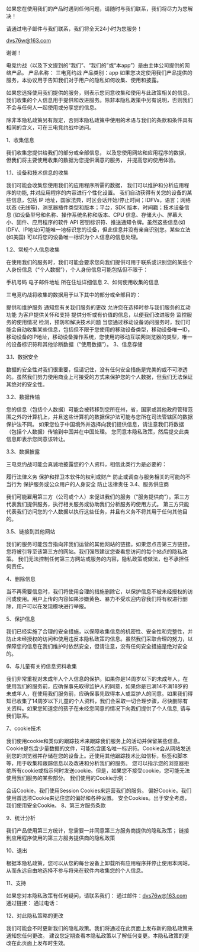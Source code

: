 
如果您在使用我们的产品时遇到任何问题，请随时与我们联系，我们将尽力为您解决！

请通过电子邮件与我们联系，我们将全天24小时为您服务！

dvs76w@163.com

谢谢！



电竞约战（以及下文提到的“我们”、“我们的”或“本app”）是由主体公司提供的网络产品。 
产品名称： 三电竞约战
产品类别：app 
如果您决定使用我们产品提供的服务，本协议用于告知我们对于用户的隐私如何收集、使用和披露。 

如果您选择使用我们提供的服务，则表示您同意收集和使用与此政策相关的信息。我们收集的个人信息用于提供和改进服务。除非本隐私政策中另有说明，否则我们不会与任何人一起使用或分享您的信息。

除非本隐私政策另有规定，否则本隐私政策中使用的术语与我们的条款和条件具有相同的含义，可在三电竞约战中访问。

1、收集信息

我们收集您提供给我们的部分或全部信息， 以及您使用网站和应用程序的数据， 但我们将主要使用收集的数据为您提供满意的服务， 并提高您的使用体验。

1.1、设备和技术信息的收集

我们可能会收集您使用我们的应用程序所需的数据， 我们可以维护和分析应用程序的功能, 并对应用程序的内容进行个性化设置。 
我们自动获得有关您的设备的某些信息，包括 IP 地址，国家法典，时区会话开始/停止时间；IDFVs，语言；网络状态 (无线等)，浏览器插件类型和版本；平台，SDK 版本，时间戳；技术设备信息 (如设备型号和名称、操作系统名称和版本、CPU 信息、存储大小、屏幕大小、固件、应用程序的软件 API 密钥标识符、推送通知令牌。虽然这些信息(如IDFV、IP地址)可能唯一地标识您的设备，但此信息并没有亲自识别您。某些立法 (如美国) 可以将您的设备唯一标识为个人信息的信息处理。

1.2、常规个人信息收集

在使用我们的服务时，我们可能会要求您向我们提供可用于联系或识别您的某些个人身份信息（“个人数据”），个人身份信息可能包括但不限于：

手机号码
电子邮件地址
所在住址详细信息
2、如何使用收集的信息

三电竞约战将收集的数据用于以下其中的部分或全部目的：

提供和维护服务
通知您有关我们服务的更改
允许您在选择时参与我们服务的互动功能
为客户提供关怀和支持
提供分析或有价值的信息，以便我们改进服务
监控服务的使用情况
检测，预防和解决技术问题
当您通过移动设备访问服务时，我们可能会自动收集某些信息，包括但不限于您使用的移动设备类型，移动设备唯一ID，移动设备的IP地址，移动设备操作系统，您使用的移动互联网浏览器的类型，唯一的设备标识符和其他诊断数据（“使用数据”）。
3、信息存储

3.1、数据安全

数据的安全性对我们很重要，但请记住，没有任何安全措施是完美的或不可渗透的。虽然我们努力使用商业上可接受的方式来保护您的个人数据，但我们无法保证其绝对的安全性。

3.2、数据传输

您的信息（包括个人数据）可能会被转移到您所在州，省，国家或其他政府管辖范围之外的计算机上，并且这些计算机的数据保护法可能与您所在司法管辖区的数据保护法不同。 
如果您位于中国境外并选择向我们提供信息，请注意我们将数据（包括个人数据）传输到中国并在中国处理。 
您同意本隐私政策，然后提交此类信息即表示您同意该转让。

3.3、数据披露

三电竞约战可能会真诚地披露您的个人资料，相信此类行为是必要的：

履行法律义务
保护和捍卫本软件的权利或财产
防止或调查与服务相关的可能的不当行为
保护服务或公众用户的人身安全
防止法律责任
3.4、服务供应商

我们可能雇用第三方（公司或个人）来促进我们的服务（“服务提供商”）。第三方代表我们提供服务，执行相关服务或协助我们分析服务的使用方式。 第三方只能代表我们访问您的个人数据以执行这些任务，并且有义务不将其用于任何其他目的。

3.5、链接到其他网站

我们的服务可能包含指向非我们运营的其他网站的链接。如果您点击第三方链接，您将被引导至该第三方的网站。我们强烈建议您查看您访问的每个站点的隐私政策。 我们无法控制任何第三方网站或服务的内容，隐私政策或做法，也不承担任何责任。

4、删除信息

当不再需要信息时，我们将使用合理的措施删除它，以保护信息不被未经授权的访问或使用。用户上传的内容如果涉嫌黄色、暴力不受欢迎内容我们将有权进行删除，用户可以在发现模块进行举报。

5、保护信息

我们已经实施了合理的安全措施，以保障收集信息的机密性、安全性和完整性，并防止未经授权的访问和使用违反本隐私政策的信息。虽然我们采取合理的努力，以保障您的信息在我们维护时依然安全，但请注意，没有任何安全措施是绝对安全的。

6、与儿童有关的信息资料收集

我们非常重视对未成年人个人信息的保护。如果你是14周岁以下的未成年人，在使用我们的服务前，应确保事先取得监护人的同意，如果你是已满14不满18岁的未成年人，在使用我们服务前，应确保事先取得本人或监护人的同意。如果我们得知已收集了14周岁以下儿童的个人资料，我们会采取一切合理步骤，尽快删除有关资料。如果您知道您的孩子在未经您同意的情况下向我们提供了个人信息, 请与我们联系。

7、cookie技术

我们使用cookie和类似的跟踪技术来跟踪我们服务上的活动并保留某些信息。 
Cookie是包含少量数据的文件，可能包含匿名唯一标识符。Cookie会从网站发送到您的浏览器并存储在您的设备上。还使用其他跟踪技术比如信标，标签和脚本等，用于收集和跟踪信息以及改进和分析我们的服务。 
您可以指示您的浏览器拒绝所有cookie或指示何时发送cookie。但是，如果您不接受cookie，您可能无法使用我们服务的某些部分。 
我们使用的Cookie示例：

会话Cookie。我们使用Session Cookies来运营我们的服务。
偏好Cookie。我们使用首选项Cookie来记住您的偏好和各种设置。
安全Cookies。出于安全考虑，我们使用安全Cookie。
8、第三方服务条款

9、统计分析

我们产品使用第三方统计，您需要一并同意第三方服务商提供的隐私政策； 
链接到应用程序使用的第三方服务提供商的隐私政策

10、退出

根据本隐私政策，您可以从您的每台设备上卸载所有应用程序并停止使用本网站，从而永远自由地选择不参与将来在软件内收集您的个人信息。

11、支持

如果您对本隐私政策有任何疑问，请联系我们： 
通过邮件：dvs76w@163.com
通过链接： 
通过电话：

12、对此隐私策略的更改

我们可能会不时更新我们的隐私政策。我们将通过在此页面上发布新的隐私政策来通知您任何更改。 
建议您定期查看本隐私政策以了解任何变更。本隐私政策的更改在此页面上发布时生效。
